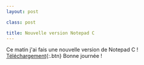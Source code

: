 ```yaml
---
layout: post

class: post

title: Nouvelle version Notepad C
---
```


Ce matin j'ai fais une nouvelle version de Notepad C !  
[Téléchargement](https://raw.githubusercontent.com/cedced19/NotepadC/master/setup/NotePadC.exe){:.btn} 
Bonne journée !  
